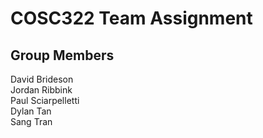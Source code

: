 # COSC322 Team Assignment
## Group Members
David Brideson  
Jordan Ribbink  
Paul Sciarpelletti  
Dylan Tan  
Sang Tran  

